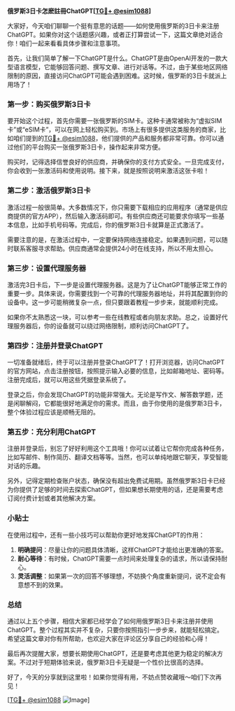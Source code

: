 **俄罗斯3日卡怎麽註冊ChatGPT[[TG💪+ @esim1088](https://t.me/s/esim1088)]**

大家好，今天咱们聊聊一个挺有意思的话题——如何使用俄罗斯的3日卡来注册ChatGPT。如果你对这个话题感兴趣，或者正打算尝试一下，这篇文章绝对适合你！咱们一起来看看具体步骤和注意事项。

首先，让我们简单了解一下ChatGPT是什么。ChatGPT是由OpenAI开发的一款大型语言模型，它能够回答问题、撰写文章、进行对话等。不过，由于某些地区网络限制的原因，直接访问ChatGPT可能会遇到困难。这时候，俄罗斯的3日卡就派上用场了！

### **第一步：购买俄罗斯3日卡**

要开始这个过程，首先你需要一张俄罗斯的SIM卡。这种卡通常被称为“虚拟SIM卡”或“eSIM卡”，可以在网上轻松购买到。市场上有很多提供这类服务的商家，比如咱们提到的[TG💪+ @esim1088](https://t.me/s/esim1088)，他们提供的产品和服务都非常可靠。你可以通过他们的平台购买一张俄罗斯3日卡，操作起来非常方便。

购买时，记得选择信誉良好的供应商，并确保你的支付方式安全。一旦完成支付，你会收到一张激活码和使用说明。接下来，就是按照说明来激活这张卡啦！

### **第二步：激活俄罗斯3日卡**

激活过程一般很简单。大多数情况下，你只需要下载相应的应用程序（通常是供应商提供的官方APP），然后输入激活码即可。有些供应商还可能要求你填写一些基本信息，比如手机号码等。完成后，你的俄罗斯3日卡就算是正式激活了。

需要注意的是，在激活过程中，一定要保持网络连接稳定。如果遇到问题，可以随时联系客服寻求帮助。供应商通常会提供24小时在线支持，所以不用太担心。

### **第三步：设置代理服务器**

激活完3日卡后，下一步是设置代理服务器。这是为了让ChatGPT能够正常工作的重要一步。具体来说，你需要找到一个可靠的代理服务器地址，并将其配置到你的设备中。这一步可能稍微复杂一点，但只要跟着教程一步步来，就能顺利完成。

如果你不太熟悉这一块，可以参考一些在线教程或者向朋友求助。总之，设置好代理服务器后，你的设备就可以绕过网络限制，顺利访问ChatGPT了。

### **第四步：注册并登录ChatGPT**

一切准备就绪后，终于可以注册并登录ChatGPT了！打开浏览器，访问ChatGPT的官方网站，点击注册按钮，按照提示输入必要的信息，比如邮箱地址、密码等。注册完成后，就可以用这些凭据登录系统了。

登录之后，你会发现ChatGPT的功能非常强大。无论是写作文、解答数学题，还是闲聊解闷，它都能很好地满足你的需求。而且，由于你使用的是俄罗斯3日卡，整个体验过程应该是顺畅无阻的。

### **第五步：充分利用ChatGPT**

注册并登录后，别忘了好好利用这个工具哦！你可以试着让它帮你完成各种任务，比如写邮件、制作简历、翻译文档等等。当然，也可以单纯地跟它聊天，享受智能对话的乐趣。

另外，记得定期检查账户状态，确保没有超出免费试用期。虽然俄罗斯3日卡已经为你提供了足够的时间去探索ChatGPT，但如果想长期使用的话，还是需要考虑订阅付费计划或者其他解决方案。

### **小贴士**

在使用过程中，还有一些小技巧可以帮助你更好地发挥ChatGPT的作用：

1. **明确提问**：尽量让你的问题具体清晰，这样ChatGPT才能给出更准确的答案。
2. **耐心等待**：有时候，ChatGPT需要一点时间来处理复杂的请求，所以请保持耐心。
3. **灵活调整**：如果第一次的回答不够理想，不妨换个角度重新提问，说不定会有意想不到的效果。

### **总结**

通过以上五个步骤，相信大家都已经学会了如何用俄罗斯3日卡来注册并使用ChatGPT。整个过程其实并不复杂，只要你按照指引一步步来，就能轻松搞定。希望这篇文章对你有所帮助，也欢迎大家在评论区分享自己的经验和心得！

最后再次提醒大家，想要长期使用ChatGPT，还是要考虑其他更为稳定的解决方案。不过对于短期体验来说，俄罗斯3日卡无疑是一个性价比很高的选择。

好了，今天的分享就到这里啦！如果你觉得有用，不妨点赞收藏哦～咱们下次再见！

[[TG💪+ @esim1088](https://t.me/s/esim1088) ![Image](https://i.postimg.cc/4NQfJmqS/Snipaste-2025-05-13-00-14-12.png)]